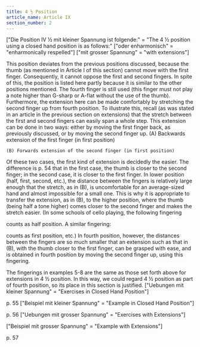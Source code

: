 ```yaml
---
title: 4 ½ Position
article_name: Article IX
section_number: 2
---
```


["Die Position IV ½ mit kleiner Spannung ist folgende:" = "The 4 ½ position using a closed hand position is as follows:"
["oder enharmonisch" = "enharmonically respelled"]
["mit grosser Spannung" = "with extensions"]


This position deviates from the previous positions discussed, because the thumb (as mentioned in Article I of this section) cannot move with the first finger. Consequently, it cannot oppose the first and second fingers.
In spite of this, the position is listed here partly because it is similar to the other positions mentioned. The fourth finger is still used (this finger must not play a note higher than G-sharp or A-flat without the use of the thumb). Furthermore, the extension here can be made comfortably by stretching the second finger up from fourth position.
To illustrate this, recall (as was stated in an article in the previous section on extensions) that the stretch between the first and second fingers can easily span a whole step. This extension can be done in two ways: either by moving the first finger back, as previously discussed, or by moving the second finger up.
    (A) Backwards extension of the first finger (in first position)

    (B) Forwards extension of the second finger (in first position)

 Of these two cases, the first kind of extension is decidedly the easier. The difference is
p. 54
that in the first case, the thumb is closer to the second finger; in the second case, it is closer to the first finger. In lower position (half, first, second, etc.), the distance between the fingers is relatively large enough that the stretch, as in (B), is uncomfortable for an average-sized hand and almost impossible for a small one. This is why it is appropriate to transfer the extension, as in (B), to the higher position, where the thumb (being half a tone higher) comes closer to the second finger and makes the stretch easier.
(In some schools of cello playing, the following fingering 

counts as half position. A similar fingering:

counts as first position, etc.)
In fourth position, however, the distances between the fingers are so much smaller that an extension such as that in (B), with the thumb closer to the first finger, can be grasped with ease, and is obtained in fourth position by moving the second finger up, using this fingering.

The fingerings in examples 5-8 are the same as those set forth above for extensions in 4 ½ position. In this way, we could regard 4 ½ position as part of fourth position, so its place in this section is justified.
["Uebungen mit kleiner Spannung" = "Exercises in Closed Hand Position"]


p. 55
["Beispiel mit kleiner Spannung" = "Example in Closed Hand Position"]


p. 56 
["Uebungen mit grosser Spannung" = "Exercises with Extensions"]

["Beispiel mit grosser Spannung" = "Example with Extensions"]

p. 57
